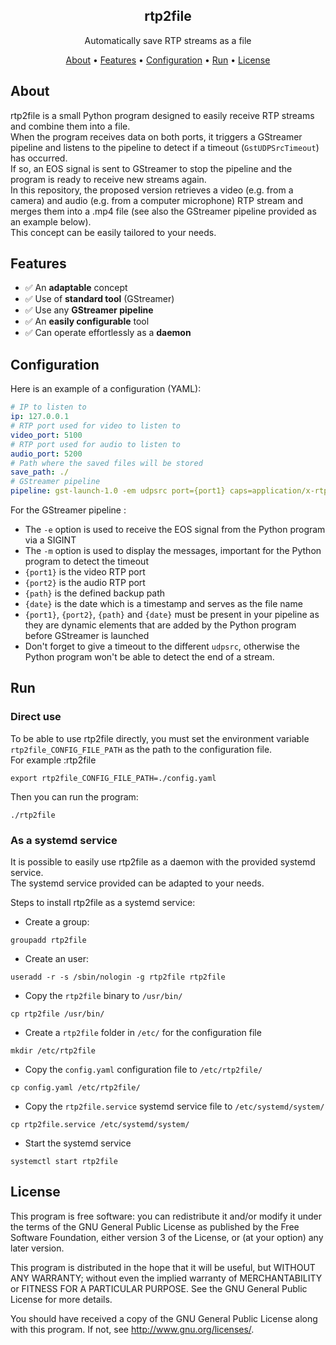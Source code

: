 
<h2 align="center">rtp2file</h2>
<p align="center">Automatically save RTP streams as a file </p>
<p align="center">
    <a href="#about">About</a> •
    <a href="#features">Features</a> •
    <a href="#configuration">Configuration</a> •
    <a href="#run">Run</a> •
    <a href="#license">License</a>
</p>

## About

rtp2file is a small Python program designed to easily receive RTP streams and combine them into a file.  
When the program receives data on both ports, it triggers a GStreamer pipeline and listens to the pipeline to detect if a timeout (`GstUDPSrcTimeout`) has occurred.  
If so, an EOS signal is sent to GStreamer to stop the pipeline and the program is ready to receive new streams again.  
In this repository, the proposed version retrieves a video (e.g. from a camera) and audio (e.g. from a computer microphone) RTP stream and merges them into a .mp4 file (see also the GStreamer pipeline provided as an example below).  
This concept can be easily tailored to your needs.

## Features

- ✅ An **adaptable** concept
- ✅ Use of **standard tool** (GStreamer)
- ✅ Use any **GStreamer pipeline**
- ✅ An **easily configurable** tool
- ✅ Can operate effortlessly as a **daemon**

## Configuration

Here is an example of a configuration (YAML): 
```yaml
# IP to listen to
ip: 127.0.0.1
# RTP port used for video to listen to
video_port: 5100
# RTP port used for audio to listen to
audio_port: 5200
# Path where the saved files will be stored
save_path: ./
# GStreamer pipeline
pipeline: gst-launch-1.0 -em udpsrc port={port1} caps=application/x-rtp,media=video,encoding-name=H264,payload=96 timeout=2000000000 ! queue ! rtph264depay ! queue ! h264parse ! queue ! mp4mux name=mux ! queue ! filesink location={path}/{date}.mp4 udpsrc port={port2} caps=application/x-rtp,media=audio,encoding-name=OPUS,payload=96 timeout=2000000000 ! queue ! rtpopusdepay ! queue ! opusparse ! queue ! mux.
```

For the GStreamer pipeline :
- The `-e` option is used to receive the EOS signal from the Python program via a SIGINT
- The `-m` option is used to display the messages, important for the Python program to detect the timeout
- `{port1}` is the video RTP port
- `{port2}` is the audio RTP port
- `{path}` is the defined backup path
- `{date}` is the date which is a timestamp and serves as the file name
- `{port1}`, `{port2}`, `{path}` and `{date}` must be present in your pipeline as they are dynamic elements that are added by the Python program before GStreamer is launched
- Don't forget to give a timeout to the different `udpsrc`, otherwise the Python program won't be able to detect the end of a stream.

## Run
### Direct use

To be able to use rtp2file directly, you must set the environment variable `rtp2file_CONFIG_FILE_PATH` as the path to the configuration file.  
For example :rtp2file
```
export rtp2file_CONFIG_FILE_PATH=./config.yaml
```
Then you can run the program:
```
./rtp2file
```

### As a systemd service

It is possible to easily use rtp2file as a daemon with the provided systemd service.  
The systemd service provided can be adapted to your needs.

Steps to install rtp2file as a systemd service:

- Create a group:

```
groupadd rtp2file
```

 - Create an user:

```
useradd -r -s /sbin/nologin -g rtp2file rtp2file
```

- Copy the `rtp2file` binary to `/usr/bin/`

```
cp rtp2file /usr/bin/
```

- Create a `rtp2file` folder in `/etc/` for the configuration file

```
mkdir /etc/rtp2file
```

- Copy the `config.yaml` configuration file to `/etc/rtp2file/`

```
cp config.yaml /etc/rtp2file/
```

- Copy the `rtp2file.service` systemd service file to `/etc/systemd/system/`

```
cp rtp2file.service /etc/systemd/system/
```

- Start the systemd service

```
systemctl start rtp2file
```

## License

This program is free software: you can redistribute it and/or modify it under the terms of the GNU General Public License as published by the Free Software Foundation, either version 3 of the License, or (at your option) any later version.

This program is distributed in the hope that it will be useful, but WITHOUT ANY WARRANTY; without even the implied warranty of MERCHANTABILITY or FITNESS FOR A PARTICULAR PURPOSE. See the GNU General Public License for more details.

You should have received a copy of the GNU General Public License along with this program. If not, see http://www.gnu.org/licenses/.
